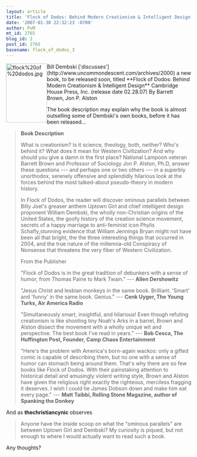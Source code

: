 ```yaml
---
layout: article
title: 'Flock of Dodos: Behind Modern Creationism & Intelligent Design'
date: '2007-01-30 22:32:23 -0700'
author: PvM
mt_id: 2765
blog_id: 2
post_id: 2765
basename: flock_of_dodos_3
---
```

<img src="http://www.pandasthumb.org/flock%20of%20dodos.jpg" alt="flock%20of%20dodos.jpg" width="111" height="160" style="float:left;" />
Bill Dembski ['discusses'](http://www.uncommondescent.com/archives/2000) a  new book, to be released soon, titled **Flock of Dodos: Behind Modern Creationism & Intelligent Design** Cambridge House Press, Inc. (release date 02.28.07) By Barrett Brown, Jon P. Alston

The book description may explain why the book is almost outselling some of Dembski's own books, before it has been released...

> **Book Description**
> 
> What is creationism? Is it science, theology, both, neither? Who's behind it? What does it mean for Western Civilization? And why should you give a damn in the first place? National Lampoon veteran Barrett Brown and Professor of Sociology Jon P. Alston, Ph.D, answer these questions --- and perhaps one or two others --- in a superbly unorthodox, serenely offensive and splendidly hilarious look at the forces behind the most talked-about pseudo-theory in modern history.
> 
> In Flock of Dodos, the reader will discover ominous parallels between Billy Joel's greaser anthem Uptown Girl and chief intelligent design proponent William Dembski, the wholly non-Christian origins of the United States, the goofy history of the creation science movement, secrets of a happy marriage to anti-feminist icon Phylis Schafly,stunning evidence that William Jennings Bryan might not have been all that bright, the the three interesting things that occurred in 2004, and the true nature of the millennia-old Conspiracy of Nonsense that threatens the very fiber of Western Civilization.
> 
> From the Publisher
> 
> "Flock of Dodos is in the great tradition of debunkers with a sense of humor, from Thomas Paine to Mark Twain." --- **Allen Dershowitz**
> 
> "Jesus Christ and lesbian monkeys in the same book. Brilliant. 'Smart' and 'funny' in the same book. Genius." --- **Cenk Uyger, The Young Turks, Air America Radio**
> 
> "Simultaneously smart, insightful, and hilarious! Even though refuting creationism is like shooting tiny Noah's Arks in a barrel, Brown and Alston dissect the movement with a wholly unique wit and perspective. The best book I've read in years." --- **Bob Cesca, The Huffington Post, Founder, Camp Chaos Entertainment**
> 
> "Here's the problem with America's born-again wackos: only a gifted comic is capable of describing them, but no one with a sense of humor can stomach being around them. That's why there are so few books like Flock of Dodos. With their painstaking attention to historical detail and amusingly violent writing style, Brown and Alston have given the religious right exactly the righteous, merciless fragging it deserves. I wish I could tie James Dobson down and make him eat every page." --- **Matt Taibbi, Rolling Stone Magazine, author of Spanking the Donkey**

And as **thechristiancynic** observes

> Anyone have the inside scoop on what the "ominous parallels" are between Uptown Girl and Dembski? My curiosity is piqued, but not enough to where I would actually want to read such a book.

Any thoughts?
